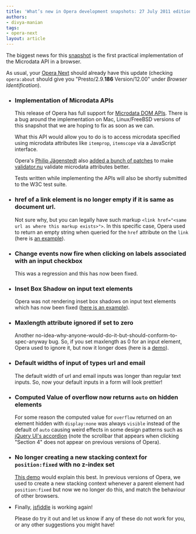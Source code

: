 ```yaml
---
title: 'What’s new in Opera development snapshots: 27 July 2011 edition'
authors:
- divya-manian
tags:
- opera-next
layout: article
---
```

<p>The biggest news for this <a href="http://my.opera.com/desktopteam/blog/2011/07/27/latency-microdata-qresync">snapshot</a> is the first practical implementation of the Microdata API in a browser.</p>
<p>As usual, your <a href="http://www.opera.com/browser/next/">Opera Next</a> should already have this update (checking <code>opera:about</code> should give you &quot;Presto/2.9.<b>186</b> Version/12.00&quot; under <i>Browser Identification</i>).</p>
<ul>
<li>
  <h3>Implementation of Microdata APIs</h3>
  <p>This release of Opera has full support for <a href="http://www.whatwg.org/specs/web-apps/current-work/multipage/microdata.html#microdata-dom-api">Microdata DOM APIs</a>. There is a bug around the implementation on Mac, Linux/FreeBSD versions of this snapshot that we are hoping to fix as soon as we can. </p>
  <p>What this API would allow you to do is to access microdata specified using microdata attributes like <code>itemprop</code>, <code>itemscope</code> via a JavaScript interface. </p>
  <p>Opera&#39;s <a href="http://blog.foolip.org/">Philip Jägenstedt</a> also <a href="http://bugzilla.validator.nu/show_bug.cgi?id=671">added a bunch of patches</a> to make <a href="http://validator.nu">validator.nu</a> validate microdata attributes better. </p>
  <p>Tests written while implementing the APIs will also be shortly submitted to the W3C test suite.</p>
</li>
<li><h3>href of a link element is no longer empty if it is same as document url.</h3>
  <p>Not sure why, but you can legally have such markup <code>&lt;link href=&quot;&lt;same url as where this markup exists&gt;&quot;&gt;</code>. In this specific case, Opera used to return an empty string when queried for the <code>href</code> attribute on the <code>link</code> (here is <a href="http://jsbin.com/esiloz/6/">an example</a>).</p>
</li>
<li>
  <h3>Change events now fire when clicking on labels associated with an input checkbox</h3>
  <p>This was a regression and this has now been fixed. </p>
</li>
<li>
  <h3>Inset Box Shadow on input text elements</h3>
  <p>Opera was not rendering inset box shadows on input text elements which has now been fixed (<a href="http://jsfiddle.net/Ap7sM/">here is an example</a>). </p>
</li>
<li>
  <h3>Maxlength attribute ignored if set to zero</h3>
  <p>Another no-idea-why-anyone-would-do-it-but-should-conform-to-spec-anyway bug. So, if you set maxlength as 0 for an input element, Opera used to ignore it, but now it longer does (here is a <a href="http://jsfiddle.net/nimbu/PFKcB/">demo</a>). </p>
</li>
<li>
  <h3>Default widths of input of types url and email</h3>
  <p>The default width of url and email inputs was longer than regular text inputs. So, now your default inputs in a form will look prettier!</p>
</li>
<li>
  <h3>Computed Value of overflow now returns <code>auto</code> on hidden elements</h3>
  <p>For some reason the computed value for <code>overflow</code> returned on an element hidden with <code>display:none</code> was always <code>visible</code> instead of the default of <code>auto</code> causing weird effects in some design patterns such as <a href="http://jqueryui.com/demos/accordion/#fillspace">jQuery UI&#39;s accordion</a> (note the scrollbar that appears when clicking &quot;Section 4&quot; does not appear on previous versions of Opera).</p>
</li>
<li>
  <h3>No longer creating a new stacking context for <code>position:fixed</code> with no z-index set</h3>
  <p><a href="http://jsfiddle.net/nimbu/QTWD2/show/">This demo</a> would explain this best. In previous versions of Opera, we used to create a new stacking context whenever a parent element had <code>position:fixed</code> but now we no longer do this, and match the behaviour of other browsers. </p>
</li>
<li>Finally, <a href="http://jsfiddle.net">jsfiddle</a> is working again!</li>
<p>Please do try it out and let us know if any of these do not work for you, or any other suggestions you might have!</p></ul>
